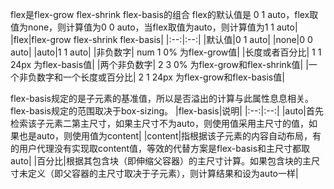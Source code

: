 flex是flex-grow flex-shrink flex-basis的组合
flex的默认值是 0 1 auto，flex取值为none，则计算值为0 0 auto，当flex取值为auto，则计算值为1 1 auto|
|flex|flex-grow flex-shrink flex-basis|
|:--:|:--:|
|默认值|0 1 auto|
|none|0 0 auto|
|auto|1 1 auto|
|非负数字| num 1 0% 为flex-grow值|
|长度或者百分比| 1 1 24px 为flex-basis值|
|两个非负数字| 2 3 0% 为flex-grow和flex-shrink值|
|一个非负数字和一个长度或百分比| 2 1 24px 为flex-grow和flex-basis值|  

flex-basis规定的是子元素的基准值，所以是否溢出的计算与此属性息息相关。flex-basis规定的范围取决于box-sizing。
|flex-basis|说明|
|:--:|:--:|
|auto|首先检索该子元素二第主尺寸，如果主尺寸不为auto，则使用值采用主尺寸的值，如果也是auto，则使用值为content|
|content|指根据该子元素的内容自动布局，有的用户代理没有实现取content值，等效的代替方案是flex-basis和主尺寸都取auto|
|百分比|根据其包含块（即伸缩父容器）的主尺寸计算。如果包含块的主尺寸未定义（即父容器的主尺寸取决于子元素），则计算结果和设为auto一样|
